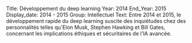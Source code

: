 Title: Développement du deep learning
Year: 2014
End_Year: 2015
Display_date: 2014 - 2015
Group: Intellectuel
Text: Entre 2014 et 2015, le développement rapide du deep learning suscite des inquiétudes chez des personnalités telles qu'Elon Musk, Stephen Hawking et Bill Gates, concernant les implications éthiques et sécuritaires de l'IA avancée.